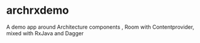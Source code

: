 # archrxdemo
A demo app around Architecture components , Room with Contentprovider, mixed with RxJava and Dagger
